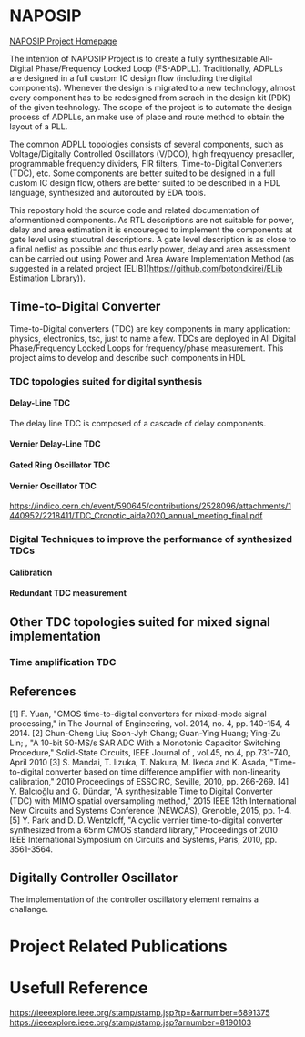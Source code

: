 # NAPOSIP
[NAPOSIP Project Homepage](http://naposip.utcluj.ro "NAPOSIP's Homepage")

The intention of NAPOSIP Project is to create a fully synthesizable All-Digital Phase/Frequency Locked Loop (FS-ADPLL). 
Traditionally, ADPLLs are designed in a full custom IC design flow (including the digital components). Whenever the design 
is migrated to a new technology, almost every component has to be redesigned from scrach in the design kit (PDK) of the 
given technology. The scope of the project is to automate the design process of ADPLLs, an make use of place and route
method to obtain the layout of a PLL.

The common ADPLL topologies consists of several components, such as Voltage/Digitally Controlled Oscillators (V/DCO), 
high freqyuency presacller, programmable frequency dividers, FIR filters, Time-to-Digital Converters (TDC), etc.
Some components are better suited to be designed in a full custom IC design flow, others are better suited to be described 
in a HDL language, synthesized and autorouted by EDA tools.

This repostory hold the source code and related documentation of aformentioned components. As RTL descriptions are not suitable
for power, delay and area estimation it is encoureged to implement the components at gate level using stucutral descriptions. 
A gate level description is as close to a final netlist as possible and thus early power, delay and area assessment can be carried
out using Power and Area Aware Implementation Method (as suggested in a related project [ELIB](https://github.com/botondkirei/ELib Estimation Library)).

## Time-to-Digital Converter
Time-to-Digital converters (TDC) are key components in many application: physics, electronics, tsc, just to name a few. TDCs are deployed in All Digital Phase/Frequency Locked Loops for frequency/phase measurement. This project aims to develop and describe such components in HDL
### TDC topologies suited for digital synthesis
#### Delay-Line TDC
The delay line TDC is composed of a cascade of delay components. 
#### Vernier Delay-Line TDC
#### Gated Ring Oscillator TDC
#### Vernier Oscillator TDC
https://indico.cern.ch/event/590645/contributions/2528096/attachments/1440952/2218411/TDC_Cronotic_aida2020_annual_meeting_final.pdf
### Digital Techniques to improve the performance of synthesized TDCs
#### Calibration
#### Redundant TDC measurement
## Other TDC topologies suited for mixed signal implementation
### Time amplification TDC
## References
[1] F. Yuan, "CMOS time-to-digital converters for mixed-mode signal processing," in The Journal of Engineering, vol. 2014, no. 4, pp. 140-154, 4 2014.
[2] Chun-Cheng Liu; Soon-Jyh Chang; Guan-Ying Huang; Ying-Zu Lin; , "A 10-bit 50-MS/s SAR ADC With a Monotonic Capacitor Switching Procedure," Solid-State Circuits, IEEE Journal of , vol.45, no.4, pp.731-740, April 2010
[3] S. Mandai, T. Iizuka, T. Nakura, M. Ikeda and K. Asada, "Time-to-digital converter based on time difference amplifier with non-linearity calibration," 2010 Proceedings of ESSCIRC, Seville, 2010, pp. 266-269.
[4] Y. Balcıoğlu and G. Dündar, "A synthesizable Time to Digital Converter (TDC) with MIMO spatial oversampling method," 2015 IEEE 13th International New Circuits and Systems Conference (NEWCAS), Grenoble, 2015, pp. 1-4.
[5] Y. Park and D. D. Wentzloff, "A cyclic vernier time-to-digital converter synthesized from a 65nm CMOS standard library," Proceedings of 2010 IEEE International Symposium on Circuits and Systems, Paris, 2010, pp. 3561-3564.


## Digitally Controller Oscillator

The implementation of the controller oscillatory element remains a challange.



# Project Related Publications

# Usefull Reference
https://ieeexplore.ieee.org/stamp/stamp.jsp?tp=&arnumber=6891375
https://ieeexplore.ieee.org/stamp/stamp.jsp?arnumber=8190103

